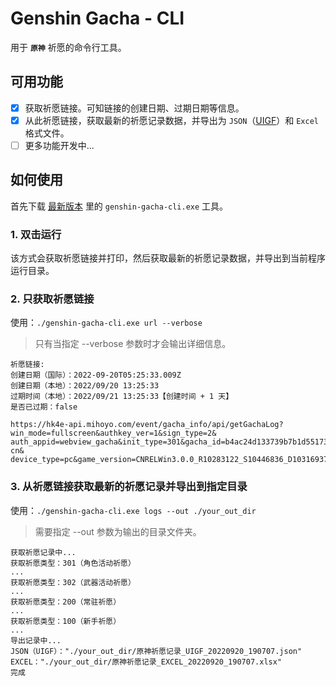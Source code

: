# Genshin Gacha - CLI

用于 **`原神`** 祈愿的命令行工具。

## 可用功能

- [x] 获取祈愿链接。可知链接的创建日期、过期日期等信息。
- [x] 从此祈愿链接，获取最新的祈愿记录数据，并导出为 `JSON`（[UIGF](https://www.snapgenshin.com/development/UIGF.html)）和 `Excel` 格式文件。
- [ ] 更多功能开发中...

## 如何使用

首先下载 [最新版本](https://github.com/lgou2w/genshin-gacha/releases) 里的 `genshin-gacha-cli.exe` 工具。

### 1. 双击运行

该方式会获取祈愿链接并打印，然后获取最新的祈愿记录数据，并导出到当前程序运行目录。

### 2. 只获取祈愿链接

使用：`./genshin-gacha-cli.exe url --verbose`

> 只有当指定 --verbose 参数时才会输出详细信息。

```shell
祈愿链接:
创建日期（国际）：2022-09-20T05:25:33.009Z
创建日期（本地）：2022/09/20 13:25:33
过期时间（本地）：2022/09/21 13:25:33【创建时间 + 1 天】
是否已过期：false

https://hk4e-api.mihoyo.com/event/gacha_info/api/getGachaLog?win_mode=fullscreen&authkey_ver=1&sign_type=2&
auth_appid=webview_gacha&init_type=301&gacha_id=b4ac24d133739b7b1d55173f30ccf980e0b73fc1&timestamp=1661298571&lang=zh-cn&
device_type=pc&game_version=CNRELWin3.0.0_R10283122_S10446836_D10316937&plat_type=pc&region=cn_gf01&authkey=nI%2f3TVFfMBDUbcIWksQ......
```

### 3. 从祈愿链接获取最新的祈愿记录并导出到指定目录

使用：`./genshin-gacha-cli.exe logs --out ./your_out_dir`

> 需要指定 --out 参数为输出的目录文件夹。

```shell
获取祈愿记录中...
获取祈愿类型：301（角色活动祈愿）
...
获取祈愿类型：302（武器活动祈愿）
...
获取祈愿类型：200（常驻祈愿）
...
获取祈愿类型：100（新手祈愿）
...
导出记录中...
JSON（UIGF）："./your_out_dir/原神祈愿记录_UIGF_20220920_190707.json"
EXCEL："./your_out_dir/原神祈愿记录_EXCEL_20220920_190707.xlsx"
完成
```
